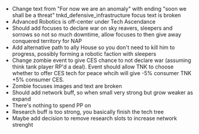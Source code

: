 - Change text from "For now we are an anomaly" with ending "soon we shall be a threat"
tnkd_defensive_infrastructure focus text is broken
- Advanced Robotics is off-center under Tech Ascendance
- Should add focuses to declare war on sky reavers, sleepers and sorrows so not so much downtime, allow focuses to then give away conquered territory for NAP
- Add alternative path to ally House so you don't need to kill him to progress, possibly forming a robotic faction with sleepers
- Change zombie event to give CES chance to not declare war (assuming think tank player RP'd a deal). Event should allow TNK to choose whether to offer CES tech for peace whcih will give -5% consumer TNK +5% consumer CES.
- Zombie focuses images and text are broken
- Should add network buff, so when small very strong but grow weaker as expand
- There's nothing to spend PP on
- Research buff is too strong, you basically finish the tech tree
- Maybe add decision to remove research slots to increase network strenght 